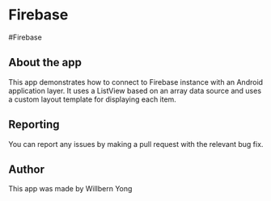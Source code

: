 # Firebase

#Firebase

## About the app
This app demonstrates how to connect to Firebase instance with an Android application layer. It uses a ListView based on an array data source and uses a custom layout template for displaying each item. 

## Reporting
You can report any issues by making a pull request with the relevant bug fix.

## Author
This app was made by Willbern Yong
